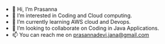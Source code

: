 - 👋 Hi, I’m Prasanna
- 👀 I’m interested in Coding and Cloud computing.
- 🌱 I’m currently learning AWS cloud and Devops.
- 💞️ I’m looking to collaborate on Coding in Java Applications.
- 📫 You can reach me on prasannadevi.jana@gmail.com

<!---
JPrasanna510/JPrasanna510 is a ✨ special ✨ repository because its `README.md` (this file) appears on your GitHub profile.
You can click the Preview link to take a look at your changes.
--->
